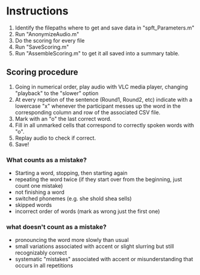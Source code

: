 # Instructions

1. Identify the filepaths where to get and save data in "spft_Parameters.m"
2. Run "AnonymizeAudio.m"
3. Do the scoring for every file
4. Run "SaveScoring.m"
5. Run "AssembleScoring.m" to get it all saved into a summary table.




## Scoring procedure

1. Going in numerical order, play audio with VLC media player, changing "playback" to the "slower" option
2. At every repetion of the sentence (Round1, Round2, etc) indicate with a lowercase "x" whenever the participant messes up the word in the corresponding column and row of the associated CSV file.
3. Mark with an "o" the last correct word.
4. Fill in all unmarked cells that correspond to correctly spoken words with "o".
5. Replay audio to check if correct.
6. Save!

### What counts as a mistake?
- Starting a word, stopping, then starting again
- repeating the word twice (if they start over from the beginning, just count one mistake)
- not finishing a word
- switched phonemes (e.g. she shold shea sells)
- skipped words
- incorrect order of words (mark as wrong just the first one)


### what doesn't count as a mistake?
- pronouncing the word more slowly than usual
- small variations associated with accent or slight slurring but still recognizably correct
- systematic "mistakes" associated with accent or misunderstanding that occurs in all repetitions